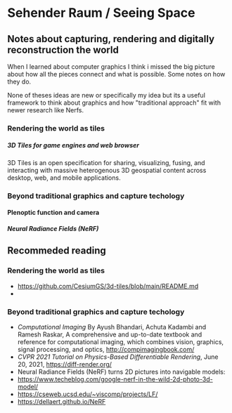 #  Sehender Raum / Seeing Space
## Notes about capturing, rendering and digitally reconstruction the world
When I learned about computer graphics I think i missed the big picture about how all the pieces connect and what is possible. 
Some notes on how they do. 

None of theses ideas are new or specifically my idea but its a useful framework to think about graphics and how "traditional approach" fit with newer research like Nerfs.

### Rendering the world as tiles
##### 3D Tiles for game engines and web browser 
3D Tiles is an open specification for sharing, visualizing, fusing, and interacting with massive heterogenous 3D geospatial content across desktop, web, and mobile applications.

### Beyond traditional graphics and capture techology
#### Plenoptic function and camera
##### Neural Radiance Fields (NeRF) 


## Recommeded reading
### Rendering the world as tiles
* https://github.com/CesiumGS/3d-tiles/blob/main/README.md
* 
### Beyond traditional graphics and capture techology
* *Computational Imaging* By Ayush Bhandari, Achuta Kadambi and Ramesh Raskar, A comprehensive and up-to-date textbook and reference for computational imaging, which combines vision, graphics, signal processing, and optics, http://compimagingbook.com/
* *CVPR 2021 Tutorial on Physics-Based Differentiable Rendering*, June 20, 2021,  https://diff-render.org/
* Neural Radiance Fields (NeRF) turns 2D pictures into navigable models:
* https://www.techeblog.com/google-nerf-in-the-wild-2d-photo-3d-model/
* https://cseweb.ucsd.edu/~viscomp/projects/LF/
* https://dellaert.github.io/NeRF
